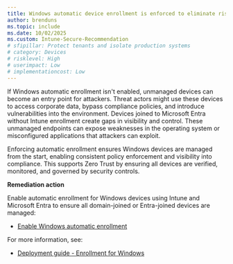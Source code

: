 ```yaml
---
title: Windows automatic device enrollment is enforced to eliminate risks from unmanaged endpoints
author: brenduns
ms.topic: include
ms.date: 10/02/2025
ms.custom: Intune-Secure-Recommendation
# sfipillar: Protect tenants and isolate production systems
# category: Devices
# risklevel: High
# userimpact: Low
# implementationcost: Low
---
```

If Windows automatic enrollment isn't enabled, unmanaged devices can become an entry point for attackers. Threat actors might use these devices to access corporate data, bypass compliance policies, and introduce vulnerabilities into the environment. Devices joined to Microsoft Entra without Intune enrollment create gaps in visibility and control. These unmanaged endpoints can expose weaknesses in the operating system or misconfigured applications that attackers can exploit.

Enforcing automatic enrollment ensures Windows devices are managed from the start, enabling consistent policy enforcement and visibility into compliance. This supports Zero Trust by ensuring all devices are verified, monitored, and governed by security controls.

**Remediation action**

Enable automatic enrollment for Windows devices using Intune and Microsoft Entra to ensure all domain-joined or Entra-joined devices are managed:  
- [Enable Windows automatic enrollment](/intune/intune-service/enrollment/windows-enroll#enable-windows-automatic-enrollment)

For more information, see:  
- [Deployment guide - Enrollment for Windows](/intune/intune-service/fundamentals/deployment-guide-enroll?tabs=work-profile%2Ccorporate-owned-apple%2Cautomatic-enrollment#enrollment-for-windows)
